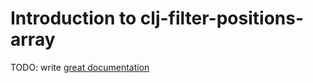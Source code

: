 # Introduction to clj-filter-positions-array

TODO: write [great documentation](http://jacobian.org/writing/what-to-write/)

